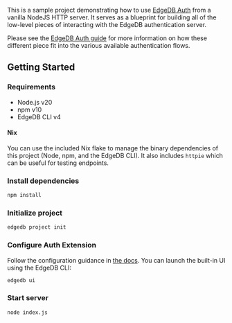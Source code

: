 This is a sample project demonstrating how to use [EdgeDB
Auth](https://www.edgedb.com/docs/guides/auth/index) from a vanilla NodeJS HTTP server. It serves as
a blueprint for building all of the low-level pieces of interacting with the EdgeDB authentication
server.

Please see the [EdgeDB Auth guide](https://www.edgedb.com/docs/guides/auth/index) for more
information on how these different piece fit into the various available authentication flows.

## Getting Started

### Requirements

- Node.js v20
- npm v10
- EdgeDB CLI v4

#### Nix

You can use the included Nix flake to manage the binary dependencies of this project (Node, npm, and
the EdgeDB CLI). It also includes `httpie` which can be useful for testing endpoints.

### Install dependencies

```bash
npm install
```

### Initialize project

```bash
edgedb project init
```

### Configure Auth Extension

Follow the configuration guidance in [the
docs](https://www.edgedb.com/docs/guides/auth/index#extension-configuration). You can launch the
built-in UI using the EdgeDB CLI:

```bash
edgedb ui
```

### Start server

```bash
node index.js
```
